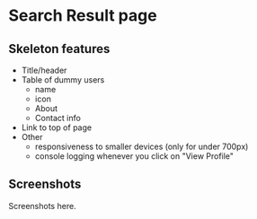 # Search Result page

## Skeleton features
* Title/header
* Table of dummy users
  * name
  * icon
  * About
  * Contact info
* Link to top of page
* Other
  * responsiveness to smaller devices (only for under 700px)
  * console logging whenever you click on "View Profile"

## Screenshots
Screenshots here.
